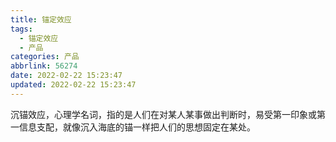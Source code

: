 ```yaml
---
title: 锚定效应
tags:
  - 锚定效应
  - 产品
categories: 产品
abbrlink: 56274
date: 2022-02-22 15:23:47
updated: 2022-02-22 15:23:47
---
```


沉锚效应，心理学名词，指的是人们在对某人某事做出判断时，易受第一印象或第一信息支配，就像沉入海底的锚一样把人们的思想固定在某处。